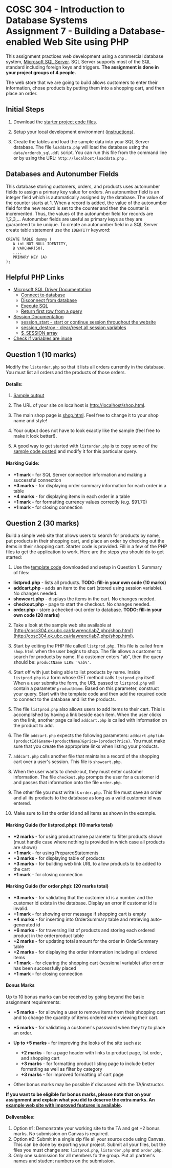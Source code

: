 # COSC 304 - Introduction to Database Systems<br>Assignment 7 - Building a Database-enabled Web Site using PHP

This assignment practices web development using a commercial database system, [Microsoft SQL Server](https://people.ok.ubc.ca/rlawrenc/teaching/304/Notes/sqlserver.html). SQL Server supports most of the SQL standard including foreign keys and triggers.  **The assignment is done in your project groups of 4 people.**</p>

The web store that we are going to build allows customers to enter their information, chose products by putting them into a shopping cart, and then place an order.

## Initial Steps

1. Download the [starter project code files](304_lab7_starter_php.zip). 

2. Setup your local development environment ([instructions](setup/)). 

3. Create the tables and load the sample data into your SQL Server database.  The file `loaddata.php` will load the database using the `data/orderdb_sql.ddl` script. You can run this file from the command line or by using the URL: `http://localhost/loaddata.php` .

## Databases and Autonumber Fields

This database storing customers, orders, and products uses autonumber fields to assign a primary key value for orders.  An autonumber field is an integer field which is automatically assigned by the database.  The value of the counter starts at 1.  When a record is added, the value of the autonumber field for the new record is set to the counter and then the counter is incremented.  Thus, the values of the autonumber field for records are 1,2,3,...  Autonumber fields are useful as primary keys as they are guaranteed to be unique.  To create an autonumber field in a SQL Server create table statement use the `IDENTITY` keyword: 

```
CREATE TABLE dummy (
   A int NOT NULL IDENTITY,
   B VARCHAR(50),
   ....
   PRIMARY KEY (A)
);
```
## Helpful PHP Links

- [Microsoft SQL Driver Documentation](http://php.net/manual/en/book.sqlsrv.php)
	- [Connect to database](http://php.net/manual/en/function.sqlsrv-connect.php)
	- [Disconnect from database](http://php.net/manual/en/function.sqlsrv-close.php)
	- [Execute SQL](http://php.net/manual/en/function.sqlsrv-query.php)
	- [Return first row from a query](http://php.net/manual/en/function.sqlsrv-fetch-array.php)
- [Session Documentation](http://php.net/manual/en/book.session.php)
	- [session_start - start or continue session throughout the website](http://php.net/manual/en/function.session-start.php)
	- [session_destroy - clear/reset all session variables](http://php.net/manual/en/function.session-destroy.php)
	- [$_SESSION array](http://php.net/manual/en/reserved.variables.session.php)
- [Check if variables are inuse](http://php.net/manual/en/function.isset.php)

## Question 1 (10 marks)

Modify the `listorder.php` so that it lists all orders currently in the database. You must list all orders and the products of those orders.

#### Details:

1. [Sample output](http://cosc304.ok.ubc.ca/rlawrenc/lab7_php/listorder.php)

2. The URL of your site on localhost is [http://localhost/shop.html](http://localhost/shop.html).

3. The main shop page is [shop.html](http://localhost/shop.html).  Feel free to change it to your shop name and style!

4. Your output does not have to look exactly like the sample (feel free to make it look better!).

5. A good way to get started with `listorder.php` is to copy some of the [sample code posted](../code/QuerySQLServer.php) and modify it for this particular query.


#### Marking Guide:

- **+1 mark** - for SQL Server connection information and making a successful connection
- **+3 marks** - for displaying order summary information for each order in a table
- **+4 marks** - for displaying items in each order in a table
- **+1 mark** - for formatting currency values correctly (e.g. $91.70)
- **+1 mark** - for closing connection 

## Question 2 (30 marks)

Build a simple web site that allows users to search for products by name, put products in their shopping cart, and place an order by checking out the items in their shopping cart. Starter code is provided. Fill in a few of the PHP files to get the application to work.  Here are the steps you should do to get started:

1. Use the [template code](304_lab7_starter_php.zip) downloaded and setup in Question 1. Summary of files:

- **listprod.php** - lists all products.  **TODO: fill-in your own code (10 marks)**
- **addcart.php** - adds an item to the cart (stored using session variable).  No changes needed.
- **showcart.php** - displays the items in the cart.  No changes needed.
- **checkout.php** - page to start the checkout.  No changes needed.
- **order.php** - store a checked-out order to database. **TODO: fill-in your own code (20 marks)**

2. Take a look at the sample web site available at [http://cosc304.ok.ubc.ca/rlawrenc/lab7_php/shop.html](http://cosc304.ok.ubc.ca/rlawrenc/lab7_php/shop.html).

3. Start by editing the PHP file called `listprod.php`.  This file is called from `shop.html` when the user begins to shop.  The file allows a customer to search for products by name.  If a customer enters "ab", then the query should be: `productName LIKE '%ab%'`.

4. Start off with just being able to list products by name.  Inside `listprod.php` is a form whose GET method calls `listprod.php` itself.  When a user submits the form, the URL passed to `listprod.php` will contain a parameter `productName`.  Based on this parameter, construct your query. Start with the template code and then add the required code to connect to the database and list the products.

5. The file `listprod.php` also allows users to add items to their cart. This is accomplished by having a link beside each item. When the user clicks on the link, another page called `addcart.php` is called with information on the product to add.

6. The file `addcart.php` expects the following parameters: `addcart.php?id=(productId)&name=(productName)&price=(productPrice)`.  You must make sure that you create the appropriate links when listing your products.

7. `addcart.php` calls another file that maintains a record of the shopping cart over a user's session.  This file is `showcart.php`.

8. When the user wants to check-out, they must enter customer information.  The file `checkout.php` prompts the user for a customer id and passes that information onto the file `order.php`.

9. The other file you must write is `order.php`. This file must save an order and all its products to the database as long as a valid customer id was entered.

10. Make sure to list the order id and all items as shown in the example.


#### Marking Guide (for listprod.php): (10 marks total)

- **+2 marks** - for using product name parameter to filter products shown (must handle case where nothing is provided in which case all products are shown)
- **+1 mark** - for using PreparedStatements
- **+3 marks** - for displaying table of products
- **+3 marks** - for building web link URL to allow products to be added to the cart
- **+1 mark** - for closing connection

#### Marking Guide (for order.php): (20 marks total)

- **+3 marks** - for validating that the customer id is a number and the customer id exists in the database. Display an error if customer id is invalid.
- **+1 mark** - for showing error message if shopping cart is empty
- **+4 marks** - for inserting into OrderSummary table and retrieving auto-generated id
- **+6 marks** - for traversing list of products and storing each ordered product in the orderproduct table
- **+2 marks** - for updating total amount for the order in OrderSummary table
- **+2 marks** - for displaying the order information including all ordered items
- **+1 mark** - for clearing the shopping cart (sessional variable) after order has been successfully placed
- **+1 mark** - for closing connection


#### Bonus Marks

Up to 10 bonus marks can be received by going beyond the basic assignment requirements:

- **+5 marks** - for allowing a user to remove items from their shopping cart and to change the quantity of items ordered when viewing their cart.
- **+5 marks** - for validating a customer's password when they try to place an order.
- **Up to +5 marks** - for improving the looks of the site such as:
	- **+2 marks** - for a page header with links to product page, list order, and shopping cart
	- **+3 marks** - for formatting product listing page to include better formatting as well as filter by category	
	- **+3 marks** - for improved formatting of cart page		

- Other bonus marks may be possible if discussed with the TA/instructor.

**If you want to be eligible for bonus marks, please note that on your assignment and explain what you did to deserve the extra marks.  An [example web site with improved features is available](http://cosc304.ok.ubc.ca/rlawrenc/tomcat/Lab7/bonus/shop.html).**

#### Deliverables:

1. Option #1: Demonstrate your working site to the TA and get +2 bonus marks. No submission on Canvas is required.
2. Option #2: Submit in a single zip file all your source code using Canvas. This can be done by exporting your project. Submit all your files, but the files you must change are: `listprod.php`, `listorder.php` and `order.php`.
3. Only one submission for all members fo the group. Put all partner's names and student numbers on the submission.
